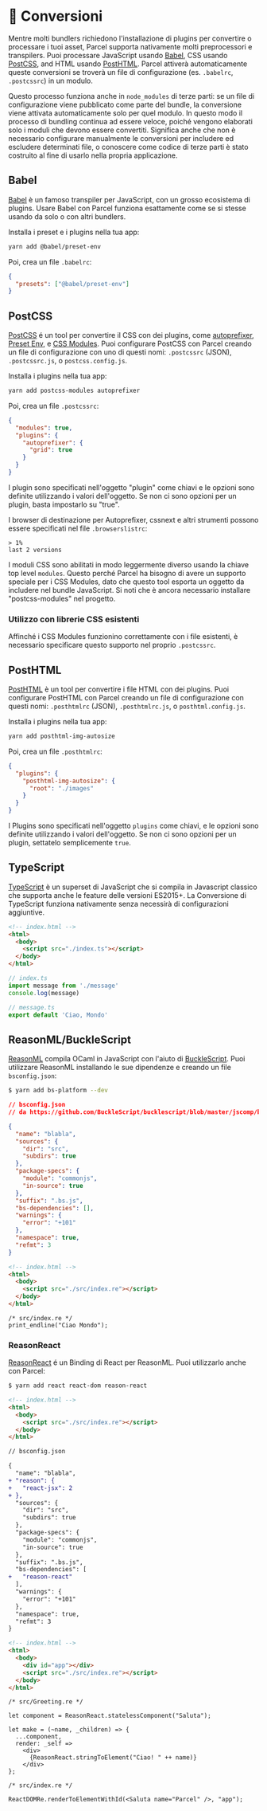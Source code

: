 # 🐠 Conversioni

Mentre molti bundlers richiedono l'installazione di plugins per convertire o processare i tuoi asset, Parcel supporta nativamente molti preprocessori e transpilers. Puoi processare JavaScript usando [Babel](https://babeljs.io), CSS usando [PostCSS](http://postcss.org), and HTML usando [PostHTML](https://github.com/posthtml/posthtml). Parcel attiverà automaticamente queste conversioni se troverà un file di configurazione (es. `.babelrc`, `.postcssrc`) in un modulo.

Questo processo funziona anche in `node_modules` di terze parti: se un file di configurazione viene pubblicato come parte del bundle, la conversione viene attivata automaticamente solo per quel modulo. In questo modo il processo di bundling continua ad essere veloce, poiché vengono elaborati solo i moduli che devono essere convertiti. Significa anche che non è necessario configurare manualmente le conversioni per includere ed escludere determinati file, o conoscere come codice di terze parti è stato costruito al fine di usarlo nella propria applicazione.

## Babel

[Babel](https://babeljs.io) è un famoso transpiler per JavaScript, con un grosso ecosistema di plugins. Usare Babel con Parcel funziona esattamente come se si stesse usando da solo o con altri bundlers.

Installa i preset e i plugins nella tua app:

```bash
yarn add @babel/preset-env
```

Poi, crea un file `.babelrc`:

```json
{
  "presets": ["@babel/preset-env"]
}
```

## PostCSS

[PostCSS](http://postcss.org) é un tool per convertire il CSS con dei plugins, come [autoprefixer](https://github.com/postcss/autoprefixer), [Preset Env](https://github.com/csstools/postcss-preset-env), e [CSS Modules](https://github.com/css-modules/css-modules). Puoi configurare PostCSS con Parcel creando un file di configurazione con uno di questi nomi: `.postcssrc` (JSON), `.postcssrc.js`, o `postcss.config.js`.

Installa i plugins nella tua app:

```bash
yarn add postcss-modules autoprefixer
```

Poi, crea un file `.postcssrc`:

```json
{
  "modules": true,
  "plugins": {
    "autoprefixer": {
      "grid": true
    }
  }
}
```

I plugin sono specificati nell'oggetto "plugin" come chiavi e le opzioni sono definite utilizzando i valori dell'oggetto. Se non ci sono opzioni per un plugin, basta impostarlo su "true".

I browser di destinazione per Autoprefixer, cssnext e altri strumenti possono essere specificati nel file `.browserslistrc`:

```
> 1%
last 2 versions
```

I moduli CSS sono abilitati in modo leggermente diverso usando la chiave top level `modules`. Questo perché Parcel ha bisogno di avere un supporto speciale per i CSS Modules, dato che questo tool esporta un oggetto da includere nel bundle JavaScript. Si noti che è ancora necessario installare "postcss-modules" nel progetto.

### Utilizzo con librerie CSS esistenti

Affinché i CSS Modules funzionino correttamente con i file esistenti, è necessario specificare questo supporto nel proprio `.postcssrc`.

## PostHTML

[PostHTML](https://github.com/posthtml/posthtml) è un tool per convertire i file HTML con dei plugins. Puoi configurare PostHTML con Parcel creando un file di configurazione con questi nomi: `.posthtmlrc` (JSON), `.posthtmlrc.js`, o `posthtml.config.js`.

Installa i plugins nella tua app:

```bash
yarn add posthtml-img-autosize
```

Poi, crea un file `.posthtmlrc`:

```json
{
  "plugins": {
    "posthtml-img-autosize": {
      "root": "./images"
    }
  }
}
```

I Plugins sono specificati nell'oggetto `plugins` come chiavi, e le opzioni sono definite utilizzando i valori dell'oggetto. Se non ci sono opzioni per un plugin, settatelo semplicemente `true`.

## TypeScript

[TypeScript](https://www.typescriptlang.org/) è un superset di JavaScript che si compila in Javascript classico che supporta anche le feature delle versioni ES2015+. La Conversione di TypeScript funziona nativamente senza necessirà di configurazioni aggiuntive.

```html
<!-- index.html -->
<html>
  <body>
    <script src="./index.ts"></script>
  </body>
</html>
```

```typescript
// index.ts
import message from './message'
console.log(message)
```

```typescript
// message.ts
export default 'Ciao, Mondo'
```

## ReasonML/BuckleScript

[ReasonML](https://reasonml.github.io/) compila OCaml in JavaScript con l'aiuto di [BuckleScript](https://bucklescript.github.io). Puoi utilizzare ReasonML installando le sue dipendenze e creando un file `bsconfig.json`:

```bash
$ yarn add bs-platform --dev
```

```json
// bsconfig.json
// da https://github.com/BuckleScript/bucklescript/blob/master/jscomp/bsb/templates/basic-reason/bsconfig.json

{
  "name": "blabla",
  "sources": {
    "dir": "src",
    "subdirs": true
  },
  "package-specs": {
    "module": "commonjs",
    "in-source": true
  },
  "suffix": ".bs.js",
  "bs-dependencies": [],
  "warnings": {
    "error": "+101"
  },
  "namespace": true,
  "refmt": 3
}
```

```html
<!-- index.html -->
<html>
  <body>
    <script src="./src/index.re"></script>
  </body>
</html>
```

```reason
/* src/index.re */
print_endline("Ciao Mondo");
```

### ReasonReact

[ReasonReact](https://reasonml.github.io/reason-react/) é un Binding di React per ReasonML. Puoi utilizzarlo anche con Parcel:

```bash
$ yarn add react react-dom reason-react
```

```html
<!-- index.html -->
<html>
  <body>
    <script src="./src/index.re"></script>
  </body>
</html>
```

```diff
// bsconfig.json

{
  "name": "blabla",
+ "reason": {
+   "react-jsx": 2
+ },
  "sources": {
    "dir": "src",
    "subdirs": true
  },
  "package-specs": {
    "module": "commonjs",
    "in-source": true
  },
  "suffix": ".bs.js",
  "bs-dependencies": [
+   "reason-react"
  ],
  "warnings": {
    "error": "+101"
  },
  "namespace": true,
  "refmt": 3
}
```

```html
<!-- index.html -->
<html>
  <body>
    <div id="app"></div>
    <script src="./src/index.re"></script>
  </body>
</html>
```

```reason
/* src/Greeting.re */

let component = ReasonReact.statelessComponent("Saluta");

let make = (~name, _children) => {
  ...component,
  render: _self =>
    <div>
      {ReasonReact.stringToElement("Ciao! " ++ name)}
    </div>
};
```

```reason
/* src/index.re */

ReactDOMRe.renderToElementWithId(<Saluta name="Parcel" />, "app");
```
